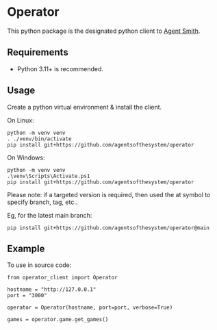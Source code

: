 # Operator

This python package is the designated python client to [Agent Smith](https://github.com/agentsofthesystem/agent-smith).

## Requirements

- Python 3.11+ is recommended.

## Usage

Create a python virtual environment & install the client.

On Linux:

```
python -m venv venv
. ./venv/bin/activate
pip install git+https://github.com/agentsofthesystem/operator
```

On Windows:
```
python -m venv venv
.\venv\Scripts\Activate.ps1
pip install git+https://github.com/agentsofthesystem/operator
```

Please note: if a targeted version is required, then used the at symbol to specify branch, tag, etc..

Eg, for the latest main branch:
```
pip install git+https://github.com/agentsofthesystem/operator@main
```

## Example

To use in source code:

```
from operator_client import Operator

hostname = "http://127.0.0.1"
port = "3000"

operator = Operator(hostname, port=port, verbose=True)

games = operator.game.get_games()
```
